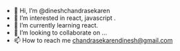 - 👋 Hi, I’m @dineshchandrasekaren
- 👀 I’m interested in react, javascript .
- 🌱 I’m currently learning react.
- 💞️ I’m looking to collaborate on ...
- 📫 How to reach me chandrasekarendinesh@gmail.com

<!---
dineshchandrasekaren/dineshchandrasekaren is a ✨ special ✨ repository because its `README.md` (this file) appears on your GitHub profile.
You can click the Preview link to take a look at your changes.
--->

